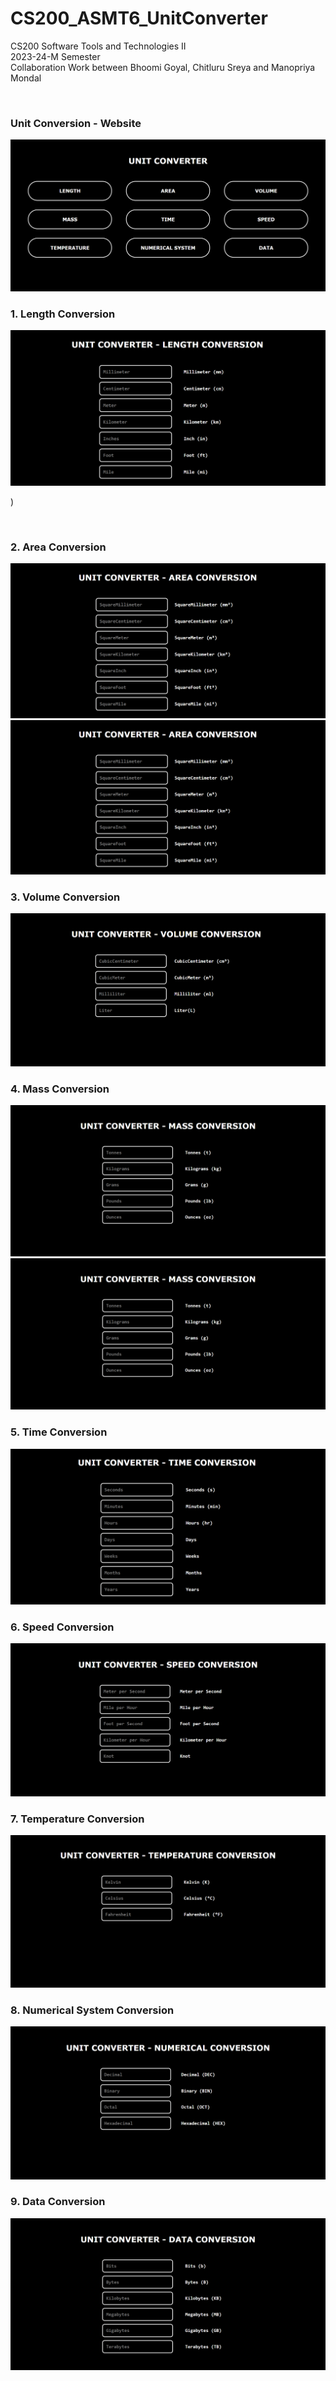 # CS200_ASMT6_UnitConverter

CS200 Software Tools and Technologies II 
<br>
2023-24-M Semester
<br>
Collaboration Work between Bhoomi Goyal, Chitluru Sreya and Manopriya Mondal

<br>

### Unit Conversion - Website

<img src="/Images/homepage.png">


<!-- ![](https://manopriyam.github.io/CS200_ASMT6_UnitConverter/Images/homepage.png) -->


<br>

### 1. Length Conversion

<img src="/Images/length.png">


<!-- ![](https://manopriyam.github.io/CS200_ASMT6_UnitConverter/Images/length.png) -->
)


<br>

### 2. Area Conversion



<img src="/Images/area.png">
<!-- ![](https://manopriyam.github.io/CS200_ASMT6_UnitConverter/Images/area.png) -->

<img src="/Images/area.png">


<br>

### 3. Volume Conversion

<img src="/Images/volume.png">

<!-- ![](https://manopriyam.github.io/CS200_ASMT6_UnitConverter/Images/volume.png) -->


<br>

### 4. Mass Conversion



<img src="/Images/mass.png">
<!-- ![](https://manopriyam.github.io/CS200_ASMT6_UnitConverter/Images/mass.png) -->


<img src="/Images/mass.png">


<br>

### 5. Time Conversion

<img src="/Images/time.png">
<!-- ![](https://manopriyam.github.io/CS200_ASMT6_UnitConverter/Images/time.png) -->

<br>

### 6. Speed Conversion

<img src="/Images/speed.png">
<!-- ![](https://manopriyam.github.io/CS200_ASMT6_UnitConverter/Images/speed.png) -->

<br>

### 7. Temperature Conversion

<img src="/Images/temperature.png">
<!-- ![](https://manopriyam.github.io/CS200_ASMT6_UnitConverter/Images/temperature.png) -->

<br>

### 8. Numerical System Conversion

<img src="/Images/numericals.png">
<!-- ![](https://manopriyam.github.io/CS200_ASMT6_UnitConverter/Images/numericals.png) -->


<br>

### 9. Data Conversion

<img src="/Images/data.png">
<!-- ![](https://manopriyam.github.io/CS200_ASMT6_UnitConverter/Images/data.png) -->

